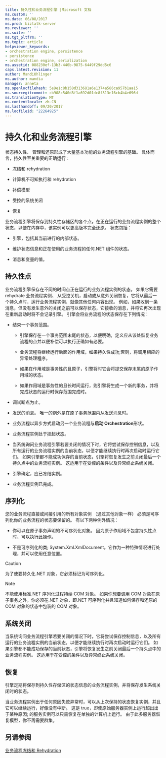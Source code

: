 ```yaml
---
title: 持久性和业务流程引擎 |Microsoft 文档
ms.custom: ''
ms.date: 06/08/2017
ms.prod: biztalk-server
ms.reviewer: ''
ms.suite: ''
ms.tgt_pltfrm: ''
ms.topic: article
helpviewer_keywords:
- orchestration engine, persistence
- persistence
- orchestration engine, serialization
ms.assetid: 088230ef-13b3-440b-9875-6449f29dd5c6
caps.latest.revision: 11
author: MandiOhlinger
ms.author: mandia
manager: anneta
ms.openlocfilehash: 5e9e1c8b158d313681a6e1374a586ca957b1aa15
ms.sourcegitcommit: cb908c540d8f1a692d01dc8f313e16cb4b4e696d
ms.translationtype: MT
ms.contentlocale: zh-CN
ms.lasthandoff: 09/20/2017
ms.locfileid: "22264925"
---
```

# <a name="persistence-and-the-orchestration-engine"></a>持久化和业务流程引擎
状态持久性、 管理和还原形成了大量基本功能的业务流程引擎的基础。 具体而言，持久性至关重要的正确运行：  
  
-   冻结和 rehydration  
  
-   计算机不可知执行和 rehydration  
  
-   补偿模型  
  
-   受控的系统关闭  
  
-   恢复  
  
 业务流程引擎将保存到持久性存储区的各个点，在正在运行的业务流程实例的整个状态，以便在内存中，该实例可以更高版本完全还原。 状态包括：  
  
-   引擎，包括其当前进行的内部状态。  
  
-   维护状态信息和正在使用的业务流程的任何.NET 组件的状态。  
  
-   消息和变量的值。  
  
## <a name="persistence-points"></a>持久性点  
 业务流程引擎保存在不同的时间点正在运行的业务流程实例的状态。 如果它需要 rehydrate 业务流程实例、 从受控关机，启动或从意外关闭恢复，它将从最后一个持久点时，运行业务流程实例，就像其他任何内容出现。 例如，如果收到一条消息，但没有发生意外的关闭之前可以保存状态，它接收的消息，并将它再次出现在重新启动时将不会记录引擎。 引擎会将业务流程的状态保存在下列情况：  
  
-   结束一个事务范围。  
  
    -   引擎保存在一个事务范围末尾的状态，以便明确，定义应从该处恢复业务流程的点并以便补偿可以执行正确如有必要。  
  
    -   业务流程将继续运行后面的作用域，如果持久性成功;否则，将调用相应的异常处理程序。  
  
    -   如果在作用域是事务性的且原子，引擎将时它会将提交保存末尾的原子作用域的状态。  
  
    -   如果作用域是事务性的且长时间运行，则引擎将生成一个新的事务，并将完成状态的运行时保存范围完成时。  
  
-   调试断点为止。  
  
-   发送的消息。 唯一的例外是在原子事务范围内从发送消息时。  
  
-   业务流程以异步方式启动另一个业务流程与**启动 Orchestration**形状。  
  
-   业务流程实例处于挂起状态。  
  
-   当系统询问业务流程引擎若要关闭的情况下时，它将尝试保存控制信息，以及所有运行的业务流程实例的当前状态，以便才能继续执行时再次启动时运行它们。 如果引擎都不能成功保存的当前状态，引擎将恢复发生之前关闭最后一个持久点中的业务流程实例。 这适用于在受控的条件以及异常终止系统关闭。  
  
-   引擎确定，应已冻结实例。  
  
-   业务流程实例已完成。  
  
## <a name="serialization"></a>序列化  
 您的业务流程直接或间接引用的所有对象实例 （通过其他对象一样） 必须是可序列化你的业务流程的状态要保留的。 有以下两种例外情况：  
  
-   你可以在原子事务声明的不可序列化对象。 因为原子作用域不包含持久性点时，可以执行此操作。  
  
-   不是可序列化的类; System.Xml.XmlDocument。它作为一种特殊情况进行处理，并可以使用任意位置。  
  
> [!CAUTION]
>  为了使要持久化.NET 对象，它必须标记为可序列化。  
  
> [!NOTE]
>  不能使用标准.NET 序列化过程持续 COM 对象。 如果你想要调用 COM 对象在原子事务之外，你必须在.NET 对象，即.NET 可序列化并且知道如何保存和还原的 COM 对象的状态中包装的 COM 对象。  
  
## <a name="system-shutdown"></a>系统关闭  
 当系统询问业务流程引擎若要关闭的情况下时，它将尝试保存控制信息，以及所有运行的业务流程实例的当前状态，以便才能继续执行时再次启动时运行它们。 如果引擎都不能成功保存的当前状态，引擎将恢复发生之前关闭最后一个持久点中的业务流程实例。 这适用于在受控的条件以及异常终止系统关闭。  
  
## <a name="recovery"></a>恢复  
 引擎定期将保存到持久性存储区的状态信息的业务流程实例，并将保存发生系统关闭时的状态。  
  
 当业务流程实例出于任何原因失败异常时，可以从上次保持的状态恢复实例，并且它可以继续运行，好像没有中断。 这是 true，即使原始服务器实例上运行超出出于某种原因; 的服务实例可以只需恢复在单独的计算机上运行。 由于此多服务器恢复模型，你不再需要群集。  
  
## <a name="see-also"></a>另请参阅  
 [业务流程冻结和 Rehydration](../core/orchestration-dehydration-and-rehydration.md)